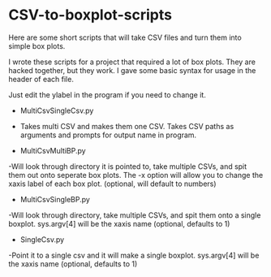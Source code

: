 # CSV-to-boxplot-scripts
Here are some short scripts that will take CSV files and turn them into simple box plots.

I wrote these scripts for a project that required a lot of box plots. They are hacked together, but they work. I gave some basic syntax for usage in the header of each file. 

Just edit the ylabel in the program if you need to change it.


* MultiCsvSingleCsv.py
- Takes multi CSV and makes them one CSV. Takes CSV paths as arguments and prompts for output name in program.

* MultiCsvMultiBP.py

-Will look through directory it is pointed to, take multiple CSVs, and spit them out onto seperate box plots. The -x option will allow you to change the xaxis label of each box plot. (optional, will default to numbers)

* MultiCsvSingleBP.py

-Will look through directory, take multiple CSVs, and spit them onto a single boxplot. sys.argv[4] will be the xaxis name (optional, defaults to 1)

* SingleCsv.py

-Point it to a single csv and it will make a single boxplot. sys.argv[4] will be the xaxis name (optional, defaults to 1)
